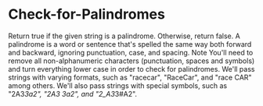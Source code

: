 # Check-for-Palindromes
Return true if the given string is a palindrome. Otherwise, return false.  A palindrome is a word or sentence that's spelled the same way both forward and backward, ignoring punctuation, case, and spacing.  Note You'll need to remove all non-alphanumeric characters (punctuation, spaces and symbols) and turn everything lower case in order to check for palindromes.  We'll pass strings with varying formats, such as "racecar", "RaceCar", and "race CAR" among others.  We'll also pass strings with special symbols, such as "2A3*3a2", "2A3 3a2", and "2_A3*3#A2".

